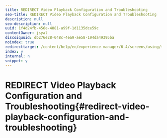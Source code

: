 ```yaml
---
title: REDIRECT Video Playback Configuration and Troubleshooting
seo-title: REDIRECT Video Playback Configuration and Troubleshooting
description: null
seo-description: null
uuid: 1f4d24fb-456e-4881-a99f-1d1135dce59c
contentOwner: jsyal
discoiquuid: db276e28-048c-4ea9-ae58-194da49395ba
noindex: true
redirecttarget: /content/help/en/experience-manager/6-4/screens/using/troubleshoot-videos
index: y
internal: n
snippet: y
---
```


# REDIRECT Video Playback Configuration and Troubleshooting{#redirect-video-playback-configuration-and-troubleshooting}

